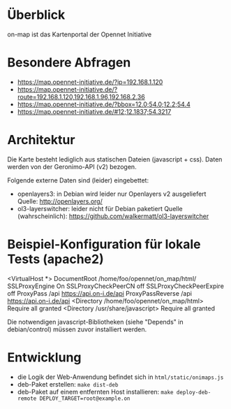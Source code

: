 # Überblick
on-map ist das Kartenportal der Opennet Initiative


# Besondere Abfragen

* https://map.opennet-initiative.de/?ip=192.168.1.120
* https://map.opennet-initiative.de/?route=192.168.1.120,192.168.1.96,192.168.2.36
* https://map.opennet-initiative.de/?bbox=12.0;54.0;12.2;54.4
* https://map.opennet-initiative.de/#12;12.1837;54.3217


# Architektur

Die Karte besteht lediglich aus statischen Dateien (javascript + css).
Daten werden von der Geronimo-API (v2) bezogen.

Folgende externe Daten sind (leider) eingebettet:
* openlayers3: in Debian wird leider nur Openlayers v2 ausgeliefert
  Quelle: http://openlayers.org/
* ol3-layerswitcher: leider nicht für Debian paketiert
  Quelle (wahrscheinlich): https://github.com/walkermatt/ol3-layerswitcher


# Beispiel-Konfiguration für lokale Tests (apache2)

<VirtualHost *>
    DocumentRoot /home/foo/opennet/on_map/html/
    SSLProxyEngine On
    SSLProxyCheckPeerCN off
    SSLProxyCheckPeerExpire off
    ProxyPass               /api    https://api.on-i.de/api
    ProxyPassReverse        /api    https://api.on-i.de/api
    <Directory /home/foo/opennet/on_map/html>
        Require all granted
    </Directory>
    <Directory /usr/share/javascript>
        Require all granted
    </Directory>
</VirtualHost>

Die notwendigen javascript-Bibliotheken (siehe "Depends" in debian/control) müssen zuvor installiert werden.


# Entwicklung

* die Logik der Web-Anwendung befindet sich in `html/static/onimaps.js`
* deb-Paket erstellen: `make dist-deb`
* deb-Paket auf einem entfernten Host installieren: `make deploy-deb-remote DEPLOY_TARGET=root@example.on`
